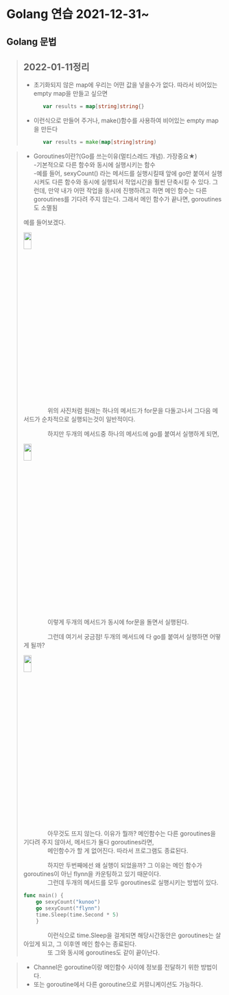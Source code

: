 # Golang 연습 2021-12-31~
## **Golang 문법**   

> ## 2022-01-11정리   
>* 초기화되지 않은 map에 우리는 어떤 값을 넣을수가 없다. 따라서 비어있는 empty map을 만들고 싶으면 
>   ```go
>      var results = map[string]string{}
>* 이런식으로 만들어 주거나, make()함수를 사용하여 비어있는 empty map을 만든다
>   ```go
>      var results = make(map[string]string)

>* Goroutines이란?(Go를 쓰는이유(멀티스레드 개념). 가장중요★)   
> -기본적으로 다른 함수와 동시에 실행시키는 함수   
> -예를 들어, sexyCount() 라는 메서드를 실행시킬때 앞에 go만 붙여서 실행시켜도 다른 함수와 동시에 실행되서 작업시간을 훨씬 단축시킬 수 있다.
> 그런데, 만약 내가 어떤 작업을 동시에 진행하려고 하면 메인 함수는 다른 goroutines를 기다려 주지 않는다.
> 그래서 메인 함수가 끝나면, goroutines도 소멸됨   
> 
> 예를 들어보겠다.   
>    
> <img src="https://user-images.githubusercontent.com/75151693/148900344-50a3342d-74c8-491c-aa6b-7950b7acff79.png" width="20%" height="10%">
>
>　　　　위의 사진처럼 원래는 하나의 메서드가 for문을 다돌고나서 그다음 메서드가 순차적으로 실행되는것이 일반적이다.      
> 
>　　　　하지만 두개의 메서드중 하나의 메서드에 go를 붙여서 실행하게 되면,
>     
> <img src="https://user-images.githubusercontent.com/75151693/148901064-1ea036b4-f537-4dca-aca6-0ba11bf6b232.png" width="20%" height="10%">
>
>　　　　이렇게 두개의 메서드가 동시에 for문을 돌면서 실행된다.
>
>　　　　그런데 여기서 궁금점! 두개의 메서드에 다 go를 붙여서 실행하면 어떻게 될까?
> 
> <img src="https://user-images.githubusercontent.com/75151693/148901904-0b0d46f5-dab8-4067-91b3-547ca5197562.png" width="20%" height="10%">
> 
>　　　　아무것도 뜨지 않는다. 이유가 뭘까? 메인함수는 다른 goroutines을 기다려 주지 않아서, 메서드가 둘다 goroutines라면,   
>　　　　메인함수가 할 게 없어진다. 따라서 프로그램도 종료된다.   
>
>　　　　하지만 두번째에선 왜 실행이 되었을까? 그 이유는 메인 함수가 goroutines이 아닌 flynn을 카운팅하고 있기 때문이다.   
>　　　　그런데 두개의 메서드를 모두 goroutines로 실행시키는 방법이 있다.
>   ```go
>   func main() {
>       go sexyCount("kunoo")
>       go sexyCount("flynn")
>       time.Sleep(time.Second * 5)
>       }
>   ```
>　　　　이런식으로 time.Sleep을 걸게되면 해당시간동안은 goroutines는 살아있게 되고, 그 이후엔 메인 함수는 종료된다.   
>　　　　또 그와 동시에 goroutines도 같이 끝이난다.

>* Channel은 goroutine이랑 메인함수 사이에 정보를 전달하기 위한 방법이다.   
>* 또는 goroutine에서 다른 goroutine으로 커뮤니케이션도 가능하다.
